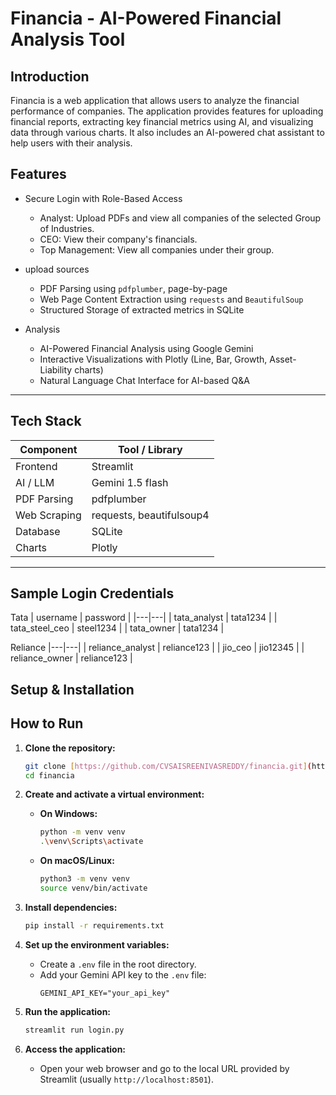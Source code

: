 # Financia - AI-Powered Financial Analysis Tool

## Introduction

Financia is a web application that allows users to analyze the financial performance of companies. The application provides features for uploading financial reports, extracting key financial metrics using AI, and visualizing data through various charts. It also includes an AI-powered chat assistant to help users with their analysis.

## Features

- Secure Login with Role-Based Access 
    - Analyst: Upload PDFs and view all companies of the selected Group of Industries. 
    - CEO: View their company's financials.
    - Top Management: View all companies under their group. 

- upload sources 
    - PDF Parsing using `pdfplumber`, page-by-page
    - Web Page Content Extraction using `requests` and `BeautifulSoup` 
    - Structured Storage of extracted metrics in SQLite

- Analysis 
    - AI-Powered Financial Analysis using Google Gemini
    - Interactive Visualizations with Plotly (Line, Bar, Growth, Asset-Liability charts)
    - Natural Language Chat Interface for AI-based Q&A

---

## Tech Stack

| Component | Tool / Library |
|---|---|
| Frontend | Streamlit |
| AI / LLM | Gemini 1.5 flash |
| PDF Parsing | pdfplumber |
| Web Scraping | requests, beautifulsoup4 |
| Database | SQLite |
| Charts | Plotly |

---

## Sample Login Credentials 
Tata
| username | password |
|---|---|
| tata_analyst | tata1234 | 
| tata_steel_ceo | steel1234 | 
| tata_owner | tata1234 | 

Reliance
|---|---|
| reliance_analyst | reliance123 | 
| jio_ceo | jio12345 | 
| reliance_owner | reliance123 |


## Setup & Installation
## How to Run

1.  **Clone the repository:**
    ```bash
    git clone [https://github.com/CVSAISREENIVASREDDY/financia.git](https://github.com/CVSAISREENIVASREDDY/financia.git)
    cd financia
    ```

2.  **Create and activate a virtual environment:**
    * **On Windows:**
        ```bash
        python -m venv venv
        .\venv\Scripts\activate
        ```
    * **On macOS/Linux:**
        ```bash
        python3 -m venv venv
        source venv/bin/activate
        ```

3.  **Install dependencies:**
    ```bash
    pip install -r requirements.txt
    ```

4.  **Set up the environment variables:**
    * Create a `.env` file in the root directory.
    * Add your Gemini API key to the `.env` file:
        ```
        GEMINI_API_KEY="your_api_key"
        ```

5.  **Run the application:**
    ```bash
    streamlit run login.py
    ```

6.  **Access the application:**
    * Open your web browser and go to the local URL provided by Streamlit (usually `http://localhost:8501`).